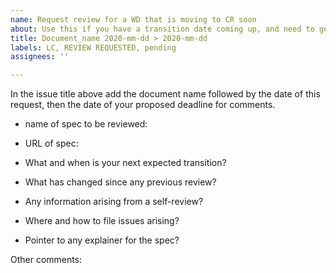 ```yaml
---
name: Request review for a WD that is moving to CR soon
about: Use this if you have a transition date coming up, and need to get a final review.
title: Document_name 2020-mm-dd > 2020-mm-dd
labels: LC, REVIEW REQUESTED, pending
assignees: ''

---
```


In the issue title above add the document name followed by the date of this request, then the date of your proposed deadline for comments.

- name of spec to be reviewed: 
- URL of spec: 

- What and when is your next expected transition? 
- What has changed since any previous review? 
- Any information arising from a self-review? 
- Where and how to file issues arising? 
- Pointer to any explainer for the spec? 

Other comments:
